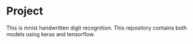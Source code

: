 # Project
This is mnist handwritten digit recognition. This repository contains both models using keras and tensorflow. 
